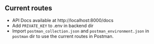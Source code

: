## Current routes
  * API Docs available at http://localhost:8000/docs
  * Add ```PRIVATE_KEY``` to .env in backend dir
  * Import ```postman_collection.json``` and ```postman_environment.json``` in ```postman``` dir to use the current routes in Postman.



